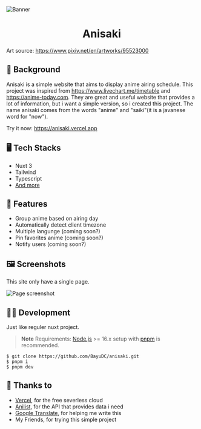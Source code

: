 ![Banner](https://cdn.discordapp.com/attachments/946013429200723989/1131233464432205906/banner_compressed.png)

<div align="center">

# Anisaki

</div>

Art source: https://www.pixiv.net/en/artworks/95523000

## 📖 Background

Anisaki is a simple website that aims to display anime airing schedule.
This project was inspired from https://www.livechart.me/timetable and https://anime-today.com.
They are great and useful website that provides a lot of information,
but i want a simple version, so i created this project.
The name anisaki comes from the words "anime" and "saiki"(it is a javanese word for "now").

Try it now: https://anisaki.vercel.app

## 🖥️ Tech Stacks

-   Nuxt 3
-   Tailwind
-   Typescript
-   [And more](./package.json)

## 💎 Features

-   Group anime based on airing day
-   Automatically detect client timezone
-   Multiple langunge (coming soon?)
-   Pin favorites anime (coming soon?)
-   Notify users (coming soon?)

## 🖼️ Screenshots

This site only have a single page.

![Page screenshot](https://cdn.discordapp.com/attachments/946013429200723989/1131323603904888954/leMxiiZzEe60cQJCrBEAAg.png)

## 👨‍💻 Development

Just like reguler nuxt project.

> **Note**
> Requirements: [Node.js](https://nodejs.org) >= 16.x setup with [pnpm](https://pnpm.io) is recommended.

```
$ git clone https://github.com/BayuDC/anisaki.git
$ pnpm i
$ pnpm dev
```

## 🤝 Thanks to

-   [Vercel](https://vercel.com), for the free severless cloud
-   [Anilist](https://anilist.co), for the API that provides data i need
-   [Google Translate](https://translate.google.com), for helping me write this
-   My Friends, for trying this simple project
